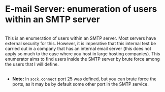 # E-mail Server: enumeration of users within an SMTP server
<br>
This is an enumeration of users within an SMTP server.
Most servers have external security for this. However, it is imperative that this internal test be carried out in a company that has an internal email server (this does not apply so much to the case where you host in large hosting companies).
This enumerator aims to find users inside the SMTP server by brute force among the users that I will define.
<br><br>

- <b>Note:</b> In `sock.connect` port 25 was defined, but you can brute force the ports, as it may be by default some other port in the SMTP service. 
